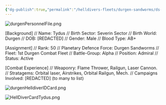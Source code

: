 ```yaml
---
{"dg-publish":true,"permalink":"/helldivers-fleets/durgen-sandworms/ds-operator-files/admiral-tydus/","noteIcon":"","created":"2024-03-27T00:53:13.532+01:00","updated":"2024-03-27T01:22:20.915+01:00"}
---
```


![durgenPersonnelFile.png](/img/user/z%20Images/Pics/durgenPersonnelFile.png)

[Background] 
// Name: Tydus 
// Birth Sector: Severin Sector 
// Birth World: Durgen 
// DOB: [REDACTED] 
// Gender: Male 
// Blood Type: AB+

[Assignment] 
// Rank: 50 
// Planetary Defence Force: Durgen Sandworms 
// Fleet: 1st Durgen Combat Fleet 
// Battle-Group: Alpha 
// Position: Admiral 
// Status: Active

[Combat Experience] 
// Weaponry: Flame Thrower, Railgun, Laser Cannon. 
// Stratagems: Orbital laser, Airstrikes, Orbital Railgun, Mech. 
// Campaigns Involved: [REDACTED] (to many to list)

![durgenHelldiverIDCard.png](/img/user/z%20Images/Pics/durgenHelldiverIDCard.png)

![HellDiverCardTydus.png](/img/user/z%20Images/Pics/HellDiverCardTydus.png)

